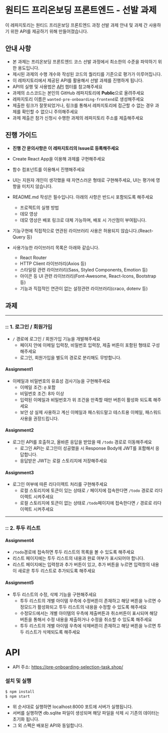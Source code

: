 # 원티드 프리온보딩 프론트엔드 - 선발 과제

이 레파지토리는 원티드 프리온보딩 프론트엔드 과정 선발 과제 안내 및 과제 간 사용하기 위한 API를 제공하기 위해 만들어졌습니다.

## 안내 사항

- 본 과제는 프리온보딩 프론트엔드 코스 선발 과정에서 최소한의 수준을 파악하기 위한 용도입니다.
- 제시된 과제의 수행 개수와 작성된 코드의 퀄리티를 기준으로 평가가 이루어집니다.
- 이 레파지토리에서 제공된 API를 활용해서 선발 과제를 진행하게 됩니다.
- API의 실행 및 사용법은 [API](#api) 챕터를 참고해주세요
- 과제의 소스코드는 본인의 GitHub 레파지토리에 **Public**으로 올려주세요
- 레파지토리 이름은 `wanted-pre-onboarding-frontend`로 생성해주세요
- 제출한 링크가 잘못되었거나, 링크를 통해서 레파지토리에 접근할 수 없는 경우 과제를 확인할 수 없으니 주의해주세요
- 과제 제출은 참가 신청시 수행한 과제의 레파지토리 주소를 제출해주세요

## 진행 가이드

- **진행 간 문의사항은 이 레파지토리의 Issue로 등록해주세요**

- Create React App을 이용해 과제를 구현해주세요
- 함수 컴포넌트를 이용해서 진행해주세요
- UI는 지원자 개인이 생각했을 때 자연스러운 형태로 구현해주세요, UI는 평가에 영향을 미치지 않습니다.
- README.md 작성은 필수입니다. 아래의 사항은 반드시 포함되도록 해주세요
  - 프로젝트의 실행 방법
  - 데모 영상
  - 데모 영상은 배포 링크로 대체 가능하며, 배포 시 가산점이 부여됩니다.
- 기능구현에 직접적으로 연관된 라이브러리 사용은 허용되지 않습니다.(React-Query 등)
- 사용가능한 라이브러리 목록은 아래와 같습니다.
  - React Router
  - HTTP Client 라이브러리(Axios 등)
  - 스타일링 관련 라이브러리(Sass, Styled Components, Emotion 등)
  - 아이콘 등 UI 관련 라이브러리(Font-Awesome, React-Icons, Bootstrap 등)
  - 기능과 직접적인 연관이 없는 설정관련 라이브러리(craco, dotenv 등)

## 과제

---

### :: 1. 로그인 / 회원가입

- `/` 경로에 로그인 / 회원가입 기능을 개발해주세요
  - 페이지 안에 이메일 입력창, 비밀번호 입력창, 제출 버튼이 포함된 형태로 구성해주세요
  - 로그인, 회원가입을 별도의 경로로 분리해도 무방합니다.

#### Assignment1

- 이메일과 비밀번호의 유효성 검사기능을 구현해주세요
  - 이메일 조건: `@` 포함
  - 비밀번호 조건: 8자 이상
  - 입력된 이메일과 비밀번호가 위 조건을 만족할 때만 버튼이 활성화 되도록 해주세요
  - 보안 상 실제 사용하고 계신 이메일과 패스워드말고 테스트용 이메일, 패스워드 사용을 권장드립니다.

#### Assignment2

- 로그인 API를 호출하고, 올바른 응답을 받았을 때 `/todo` 경로로 이동해주세요
  - 로그인 API는 로그인이 성공했을 시 Response Body에 JWT를 포함해서 응답합니다.
  - 응답받은 JWT는 로컬 스토리지에 저장해주세요

#### Assignment3

- 로그인 여부에 따른 리다이렉트 처리를 구현해주세요
  - 로컬 스토리지에 토큰이 있는 상태로 `/` 페이지에 접속한다면 `/todo` 경로로 리다이렉트 시켜주세요
  - 로컬 스토리지에 토큰이 없는 상태로 `/todo`페이지에 접속한다면 `/` 경로로 리다이렉트 시켜주세요

---

### :: 2. 투두 리스트

#### Assignment4

- `/todo`경로에 접속하면 투두 리스트의 목록을 볼 수 있도록 해주세요
- 리스트 페이지에는 투두 리스트의 내용과 완료 여부가 표시되어야 합니다.
- 리스트 페이지에는 입력창과 추가 버튼이 있고, 추가 버튼을 누르면 입력창의 내용이 새로운 투두 리스트로 추가되도록 해주세요

#### Assignment5

- 투두 리스트의 수정, 삭제 기능을 구현해주세요
  - 투두 리스트의 개별 아이템 우측에 수정버튼이 존재하고 해당 버튼을 누르면 수정모드가 활성화되고 투두 리스트의 내용을 수정할 수 있도록 해주세요
  - 수정모드에서는 개별 아이템의 우측에 제출버튼과 취소버튼이 표시되며 해당 버튼을 통해서 수정 내용을 제출하거나 수정을 취소할 수 있도록 해주세요
  - 투두 리스트의 개별 아이템 우측에 삭제버튼이 존재하고 해당 버튼을 누르면 투두 리스트가 삭제되도록 해주세요

# API

- API 주소: https://pre-onboarding-selection-task.shop/

### 설치 및 실행

```zsh
$ npm install
$ npm start
```

- 위 순서대로 실행하면 localhost:8000 포트에 서버가 실행됩니다.
- 서버를 실행하면 db.sqlite 파일이 생성되며 해당 파일을 삭제 시 기존의 데이터는 초기화 됩니다.
- 그 외 스펙은 배포된 API와 동일합니다.
